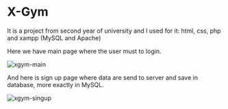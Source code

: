 # X-Gym
It is a project from second year of university and I used for it: html, css, php and xampp (MySQL and Apache)

Here we have main page where the user must to login.

![xgym-main](https://user-images.githubusercontent.com/49694359/120085860-3dfd0280-c0e4-11eb-807b-9d5047ec2b42.JPG)

And here is sign up page where data are send to server and save in database, more exactly in MySQL.

![xgym-singup](https://user-images.githubusercontent.com/49694359/120085847-29b90580-c0e4-11eb-8a49-c15e10191b12.JPG)

